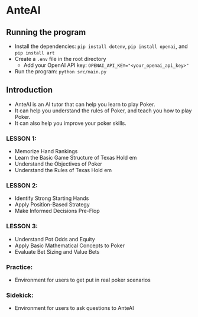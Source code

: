 # AnteAI
## Running the program
* Install the dependencies: `pip install dotenv`, `pip install openai`, and `pip install art`
* Create a `.env` file in the root directory
    * Add your OpenAI API key: `OPENAI_API_KEY="<your_openai_api_key>"`
* Run the program: `python src/main.py`

## Introduction
* AnteAI is an AI tutor that can help you learn to play Poker.
* It can help you understand the rules of Poker, and teach you how to play Poker.
* It can also help you improve your poker skills.

### LESSON 1:
* Memorize Hand Rankings
* Learn the Basic Game Structure of Texas Hold em
* Understand the Objectives of Poker
* Understand the Rules of Texas Hold em

### LESSON 2:
* Identify Strong Starting Hands
* Apply Position-Based Strategy
* Make Informed Decisions Pre-Flop

### LESSON 3:
* Understand Pot Odds and Equity
* Apply Basic Mathematical Concepts to Poker
* Evaluate Bet Sizing and Value Bets

### Practice:
* Environment for users to get put in real poker scenarios

### Sidekick:
* Environment for users to ask questions to AnteAI